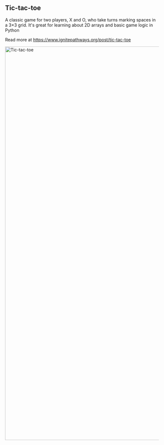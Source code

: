 ## Tic-tac-toe
 
A classic game for two players, X and O, who take turns marking spaces in a 3×3 grid.  It's great for learning about 2D arrays and basic game logic in Python

Read more at https://www.ignitepathways.org/post/tic-tac-toe

<img width="1289" alt="Tic-tac-toe" src="https://static.wixstatic.com/media/9c8449_f3c2d39f1ee5480780f907f98b869d15~mv2.png/v1/fill/w_700,h_728,al_c,q_90,usm_0.66_1.00_0.01,enc_auto/9c8449_f3c2d39f1ee5480780f907f98b869d15~mv2.png">

